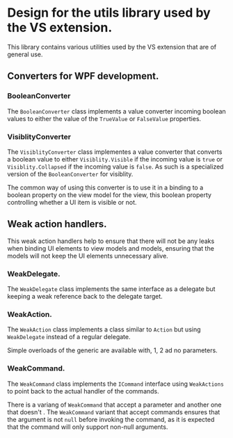 # Design for the utils library used by the VS extension.

This library contains various utilities used by the VS extension that
are of general use.

## Converters for WPF development.

### BooleanConverter
The `BooleanConverter` class implements a value converter incoming boolean values to either the value of the `TrueValue` or `FalseValue` properties.

### VisiblityConverter
The `VisiblityConverter` class implementes a value converter that converts a boolean value to either `Visiblity.Visible` if the incoming value is `true` or `Visiblity.Collapsed` if the incoming value is `false`. As such is a specialized version of the `BooleanConverter` for visiblity.

The common way of using this converter is to use it in a binding to a boolean property on the view model for the view, this boolean property controlling whether a UI item is visible or not.

## Weak action handlers.
This weak action handlers help to ensure that there will not be any leaks when binding UI elements to view models and models, ensuring that the models will not keep the UI elements unnecessary alive.

### WeakDelegate.
The `WeakDelegate` class implements the same interface as a delegate but keeping a weak reference back to the delegate target.

### WeakAction.
The `WeakAction` class implements a class similar to `Action` but using `WeakDelegate` instead of a regular delegate.

Simple overloads of the generic are available with, 1, 2 ad no parameters.

### WeakCommand.
The `WeakCommand` class implements the `ICommand` interface using `WeakActions` to point back to the actual handler of the commands.

There is a variang of `WeakCommand` that accept a parameter and another one that doesn't . The `WeakCommand` variant that accept commands ensures that the argument is not `null` before invoking the command, as it is expected that the command will only support non-null arguments.
